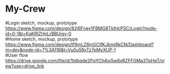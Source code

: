 # My-Crew
#Login sketch, mockup, prototype<br>
https://www.figma.com/design/82j6Fney1FBMG8TklHcPSC/Login?node-id=0-1&t=KaKRIZHnLrBBUjgy-0<br>
#Home sketch, mockup, prototype<br>
https://www.figma.com/design/tf9mLZ6jnGCIfKJbmj8kCN/Dashboard?m=dev&node-id=7%3A116&t=Vu0u58xTz7pMyXUP-1<br>
#User flow<br>
https://drive.google.com/file/d/1tdbqde2PqYChAix5w8xRZFFGMa3TpHpT/view?usp=drive_link<br>
